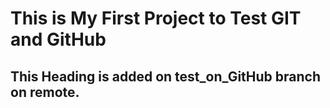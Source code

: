 # This is My First Project to Test GIT and GitHub

## This Heading is added on test_on_GitHub branch on remote.
